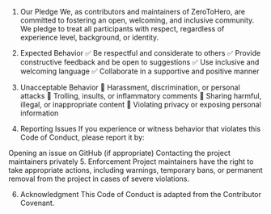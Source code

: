 1. Our Pledge
We, as contributors and maintainers of ZeroToHero, are committed to fostering an open, welcoming, and inclusive community. We pledge to treat all participants with respect, regardless of experience level, background, or identity.

2. Expected Behavior
✅ Be respectful and considerate to others
✅ Provide constructive feedback and be open to suggestions
✅ Use inclusive and welcoming language
✅ Collaborate in a supportive and positive manner

3. Unacceptable Behavior
🚫 Harassment, discrimination, or personal attacks
🚫 Trolling, insults, or inflammatory comments
🚫 Sharing harmful, illegal, or inappropriate content
🚫 Violating privacy or exposing personal information

4. Reporting Issues
If you experience or witness behavior that violates this Code of Conduct, please report it by:

Opening an issue on GitHub (if appropriate)
Contacting the project maintainers privately
5. Enforcement
Project maintainers have the right to take appropriate actions, including warnings, temporary bans, or permanent removal from the project in cases of severe violations.

6. Acknowledgment
This Code of Conduct is adapted from the Contributor Covenant.
